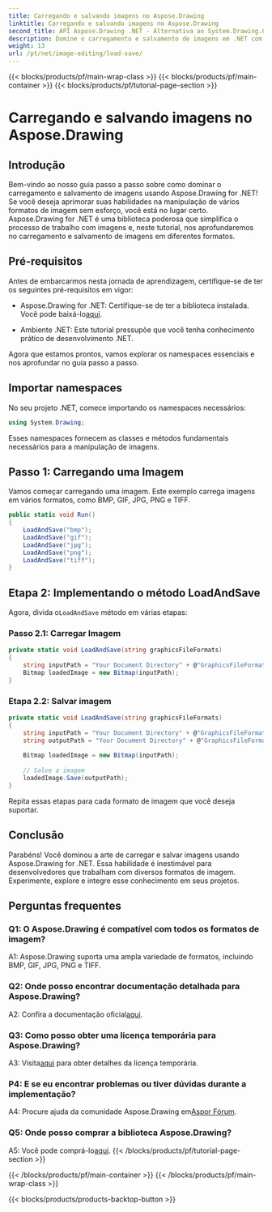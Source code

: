 ```yaml
---
title: Carregando e salvando imagens no Aspose.Drawing
linktitle: Carregando e salvando imagens no Aspose.Drawing
second_title: API Aspose.Drawing .NET - Alternativa ao System.Drawing.Common
description: Domine o carregamento e salvamento de imagens em .NET com Aspose.Drawing. Explore os formatos BMP, GIF, JPG, PNG, TIFF sem esforço.
weight: 13
url: /pt/net/image-editing/load-save/
---
```


{{< blocks/products/pf/main-wrap-class >}}
{{< blocks/products/pf/main-container >}}
{{< blocks/products/pf/tutorial-page-section >}}

# Carregando e salvando imagens no Aspose.Drawing

## Introdução

Bem-vindo ao nosso guia passo a passo sobre como dominar o carregamento e salvamento de imagens usando Aspose.Drawing for .NET! Se você deseja aprimorar suas habilidades na manipulação de vários formatos de imagem sem esforço, você está no lugar certo. Aspose.Drawing for .NET é uma biblioteca poderosa que simplifica o processo de trabalho com imagens e, neste tutorial, nos aprofundaremos no carregamento e salvamento de imagens em diferentes formatos.

## Pré-requisitos

Antes de embarcarmos nesta jornada de aprendizagem, certifique-se de ter os seguintes pré-requisitos em vigor:

-  Aspose.Drawing for .NET: Certifique-se de ter a biblioteca instalada. Você pode baixá-lo[aqui](https://releases.aspose.com/drawing/net/).

- Ambiente .NET: Este tutorial pressupõe que você tenha conhecimento prático de desenvolvimento .NET.

Agora que estamos prontos, vamos explorar os namespaces essenciais e nos aprofundar no guia passo a passo.

## Importar namespaces

No seu projeto .NET, comece importando os namespaces necessários:

```csharp
using System.Drawing;
```

Esses namespaces fornecem as classes e métodos fundamentais necessários para a manipulação de imagens.

## Passo 1: Carregando uma Imagem

Vamos começar carregando uma imagem. Este exemplo carrega imagens em vários formatos, como BMP, GIF, JPG, PNG e TIFF.

```csharp
public static void Run()
{
    LoadAndSave("bmp");
    LoadAndSave("gif");
    LoadAndSave("jpg");
    LoadAndSave("png");
    LoadAndSave("tiff");
}
```

## Etapa 2: Implementando o método LoadAndSave

 Agora, divida o`LoadAndSave` método em várias etapas:

### Passo 2.1: Carregar Imagem

```csharp
private static void LoadAndSave(string graphicsFileFormats)
{
    string inputPath = "Your Document Directory" + @"GraphicsFileFormats\image." + graphicsFileFormats;
    Bitmap loadedImage = new Bitmap(inputPath);
}
```

### Etapa 2.2: Salvar imagem

```csharp
private static void LoadAndSave(string graphicsFileFormats)
{
    string inputPath = "Your Document Directory" + @"GraphicsFileFormats\image." + graphicsFileFormats;
    string outputPath = "Your Document Directory" + @"GraphicsFileFormats\image_out." + graphicsFileFormats;
    
    Bitmap loadedImage = new Bitmap(inputPath);
    
    // Salve a imagem
    loadedImage.Save(outputPath);
}
```

Repita essas etapas para cada formato de imagem que você deseja suportar.

## Conclusão

Parabéns! Você dominou a arte de carregar e salvar imagens usando Aspose.Drawing for .NET. Essa habilidade é inestimável para desenvolvedores que trabalham com diversos formatos de imagem. Experimente, explore e integre esse conhecimento em seus projetos.

## Perguntas frequentes

### Q1: O Aspose.Drawing é compatível com todos os formatos de imagem?

A1: Aspose.Drawing suporta uma ampla variedade de formatos, incluindo BMP, GIF, JPG, PNG e TIFF.

### Q2: Onde posso encontrar documentação detalhada para Aspose.Drawing?

A2: Confira a documentação oficial[aqui](https://reference.aspose.com/drawing/net/).

### Q3: Como posso obter uma licença temporária para Aspose.Drawing?

 A3: Visita[aqui](https://purchase.aspose.com/temporary-license/) para obter detalhes da licença temporária.

### P4: E se eu encontrar problemas ou tiver dúvidas durante a implementação?

 A4: Procure ajuda da comunidade Aspose.Drawing em[Aspor Fórum](https://forum.aspose.com/c/diagram/17).

### Q5: Onde posso comprar a biblioteca Aspose.Drawing?

 A5: Você pode comprá-lo[aqui](https://purchase.aspose.com/buy).
{{< /blocks/products/pf/tutorial-page-section >}}

{{< /blocks/products/pf/main-container >}}
{{< /blocks/products/pf/main-wrap-class >}}

{{< blocks/products/products-backtop-button >}}
